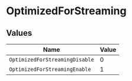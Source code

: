 # OptimizedForStreaming


## Values

| Name                           | Value                          |
| ------------------------------ | ------------------------------ |
| `OptimizedForStreamingDisable` | 0                              |
| `OptimizedForStreamingEnable`  | 1                              |